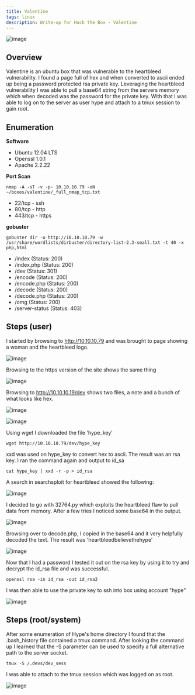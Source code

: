 ```yaml
---
title: Valentine
tags: linux
description: Write-up for Hack the Box - Valentine
---
```


![image](assets/79379414-e83fb800-7f2c-11ea-9e63-a5575e0d52ce.png)

## Overview

Valentine is an ubuntu box that was vulnerable to the heartbleed vulnerability. I found a page full of hex and when converted to ascii ended up being a password protected rsa private key. Leveraging the heartbleed vulnerability I was able to pull a base64 string from the servers memory which when decoded was the password for the private key. With that I was able to log on to the server as user hype and attach to a tmux session to gain root.

## Enumeration

**Software**

* Ubuntu 12.04 LTS
* Openssl 1.0.1
* Apache 2.2.22

**Port Scan**

```
nmap -A -sT -v -p- 10.10.10.79 -oN ~/boxes/valentine/_full_nmap_tcp.txt
```

* 22/tcp - ssh
* 80/tcp - http
* 443/tcp - https

**gobuster**

```
gobuster dir -u http://10.10.10.79 -w /usr/share/wordlists/dirbuster/directory-list-2.3-small.txt -t 40 -x php,html
```

* /index (Status: 200)                                                                                                                                                      
* /index.php (Status: 200)                                                                                                                                                  
* /dev (Status: 301)                                                                                                                                                        
* /encode (Status: 200)                                                                                                                                                     
* /encode.php (Status: 200)                                                                                                                                                 
* /decode (Status: 200)                                                                                                                                                     
* /decode.php (Status: 200)
* /omg (Status: 200)
* /server-status (Status: 403)

## Steps (user)

I started by browsing to http://10.10.10.79 and was brought to page showing a woman and the heartbleed logo.

![image](assets/85216160-5c447500-b34f-11ea-9a24-b9e569d0e74f.png)

Browsing to the https version of the site shows the same thing

![image](assets/85216393-19d06780-b352-11ea-85ed-cadea773d122.png)

Browsing to http://10.10.10.19/dev shows two files, a note and a bunch of what looks like hex.

![image](assets/85216175-8ac25000-b34f-11ea-8ff3-83615acf70a5.png)

![image](assets/85216192-b04f5980-b34f-11ea-81e8-aeacad3fe7fd.png)

Using wget I downloaded the file 'hype_key'

```
wget http://10.10.10.79/dev/hype_key
```

xxd was used on hype_key to convert hex to ascii. The result was an rsa key. I ran the command again and output to id_sa

```
cat hype_key | xxd -r -p > id_rsa
```

A search in searchsploit for heartbleed showed the following:

![image](assets/85216308-d6292e00-b350-11ea-8a7f-cc9ae90946f7.png)

I decided to go with 32764.py which exploits the heartbleed flaw to pull data from memory. After a few tries I noticed some base64 in the output. 

![image](assets/85216484-f528bf80-b352-11ea-8126-39125b9307e9.png)

Browsing over to decode.php, I copied in the base64 and it very helpfully decoded the text. The result was 'heartbleedbelievethehype'

![image](assets/85216505-2d300280-b353-11ea-8c41-ec562e39f810.png)

Now that I had a password I tested it out on the rsa key by using it to try and decrypt the id_rsa file and was successful.

```
openssl rsa -in id_rsa -out id_rsa2
```

I was then able to use the private key to ssh into box using account "hype"

![image](assets/85216542-a7f91d80-b353-11ea-8954-214f724d4e18.png)

## Steps (root/system)

After some enumeration of Hype's home directory I found that the .bash_history file contained a tmux command. After looking the command up I learned that the -S parameter can be used to specify a full alternative path to the server socket.

```
tmux -S /.devs/dev_sess
```

I was able to attach to the tmux session which was logged on as root.

![image](assets/85216586-3b325300-b354-11ea-8a42-7091d49163ac.png)
